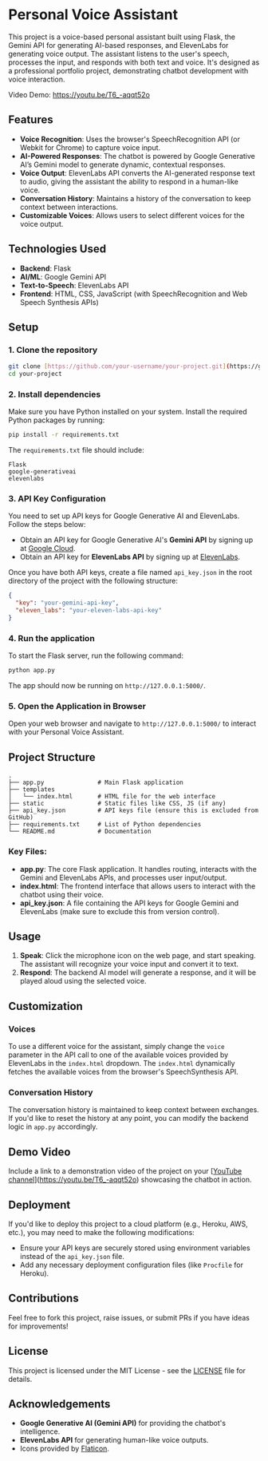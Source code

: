 # Personal Voice Assistant

This project is a voice-based personal assistant built using Flask, the Gemini API for generating AI-based responses, and ElevenLabs for generating voice output. The assistant listens to the user's speech, processes the input, and responds with both text and voice. It's designed as a professional portfolio project, demonstrating chatbot development with voice interaction.

Video Demo: https://youtu.be/T6_-aqqt52o

## Features
- **Voice Recognition**: Uses the browser's SpeechRecognition API (or Webkit for Chrome) to capture voice input.
- **AI-Powered Responses**: The chatbot is powered by Google Generative AI’s Gemini model to generate dynamic, contextual responses.
- **Voice Output**: ElevenLabs API converts the AI-generated response text to audio, giving the assistant the ability to respond in a human-like voice.
- **Conversation History**: Maintains a history of the conversation to keep context between interactions.
- **Customizable Voices**: Allows users to select different voices for the voice output.

## Technologies Used
- **Backend**: Flask
- **AI/ML**: Google Gemini API
- **Text-to-Speech**: ElevenLabs API
- **Frontend**: HTML, CSS, JavaScript (with SpeechRecognition and Web Speech Synthesis APIs)

## Setup

### 1. Clone the repository
```bash
git clone [https://github.com/your-username/your-project.git](https://github.com/datageekrj/Personal-Voice-Assistant.git)
cd your-project
```

### 2. Install dependencies
Make sure you have Python installed on your system. Install the required Python packages by running:
```bash
pip install -r requirements.txt
```

The `requirements.txt` file should include:
```
Flask
google-generativeai
elevenlabs
```

### 3. API Key Configuration
You need to set up API keys for Google Generative AI and ElevenLabs. Follow the steps below:

- Obtain an API key for Google Generative AI's **Gemini API** by signing up at [Google Cloud](https://cloud.google.com/).
- Obtain an API key for **ElevenLabs API** by signing up at [ElevenLabs](https://elevenlabs.io/).

Once you have both API keys, create a file named `api_key.json` in the root directory of the project with the following structure:
```json
{
  "key": "your-gemini-api-key",
  "eleven_labs": "your-eleven-labs-api-key"
}
```

### 4. Run the application
To start the Flask server, run the following command:
```bash
python app.py
```
The app should now be running on `http://127.0.0.1:5000/`.

### 5. Open the Application in Browser
Open your web browser and navigate to `http://127.0.0.1:5000/` to interact with your Personal Voice Assistant.

## Project Structure

```
.
├── app.py               # Main Flask application
├── templates
│   └── index.html       # HTML file for the web interface
├── static               # Static files like CSS, JS (if any)
├── api_key.json         # API keys file (ensure this is excluded from GitHub)
├── requirements.txt     # List of Python dependencies
└── README.md            # Documentation
```

### Key Files:
- **app.py**: The core Flask application. It handles routing, interacts with the Gemini and ElevenLabs APIs, and processes user input/output.
- **index.html**: The frontend interface that allows users to interact with the chatbot using their voice.
- **api_key.json**: A file containing the API keys for Google Gemini and ElevenLabs (make sure to exclude this from version control).

## Usage
1. **Speak**: Click the microphone icon on the web page, and start speaking. The assistant will recognize your voice input and convert it to text.
2. **Respond**: The backend AI model will generate a response, and it will be played aloud using the selected voice.

## Customization

### Voices
To use a different voice for the assistant, simply change the `voice` parameter in the API call to one of the available voices provided by ElevenLabs in the `index.html` dropdown. The `index.html` dynamically fetches the available voices from the browser's SpeechSynthesis API.

### Conversation History
The conversation history is maintained to keep context between exchanges. If you'd like to reset the history at any point, you can modify the backend logic in `app.py` accordingly.

## Demo Video
Include a link to a demonstration video of the project on your [[YouTube channel]()](https://youtu.be/T6_-aqqt52o) showcasing the chatbot in action.

## Deployment
If you'd like to deploy this project to a cloud platform (e.g., Heroku, AWS, etc.), you may need to make the following modifications:
- Ensure your API keys are securely stored using environment variables instead of the `api_key.json` file.
- Add any necessary deployment configuration files (like `Procfile` for Heroku).

## Contributions
Feel free to fork this project, raise issues, or submit PRs if you have ideas for improvements!

## License
This project is licensed under the MIT License - see the [LICENSE](LICENSE) file for details.

## Acknowledgements
- **Google Generative AI (Gemini API)** for providing the chatbot's intelligence.
- **ElevenLabs API** for generating human-like voice outputs.
- Icons provided by [Flaticon](https://www.flaticon.com/).

